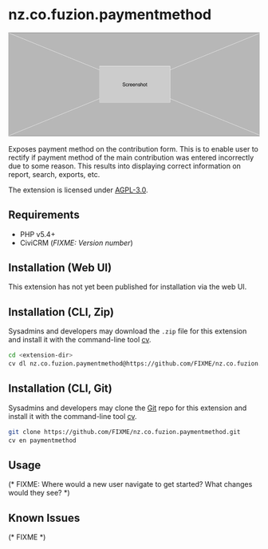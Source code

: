 # nz.co.fuzion.paymentmethod

![Screenshot](/images/screenshot.png)

Exposes payment method on the contribution form. This is to enable user to rectify if payment method of the main contribution was entered incorrectly due to some reason. This results into displaying correct information on report, search, exports, etc.

The extension is licensed under [AGPL-3.0](LICENSE.txt).

## Requirements

* PHP v5.4+
* CiviCRM (*FIXME: Version number*)

## Installation (Web UI)

This extension has not yet been published for installation via the web UI.

## Installation (CLI, Zip)

Sysadmins and developers may download the `.zip` file for this extension and
install it with the command-line tool [cv](https://github.com/civicrm/cv).

```bash
cd <extension-dir>
cv dl nz.co.fuzion.paymentmethod@https://github.com/FIXME/nz.co.fuzion.paymentmethod/archive/master.zip
```

## Installation (CLI, Git)

Sysadmins and developers may clone the [Git](https://en.wikipedia.org/wiki/Git) repo for this extension and
install it with the command-line tool [cv](https://github.com/civicrm/cv).

```bash
git clone https://github.com/FIXME/nz.co.fuzion.paymentmethod.git
cv en paymentmethod
```

## Usage

(* FIXME: Where would a new user navigate to get started? What changes would they see? *)

## Known Issues

(* FIXME *)
